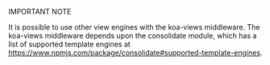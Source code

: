 IMPORTANT NOTE

It is possible to use other view engines with the koa-views middleware. The koa-views middleware depends upon the consolidate module, which has a list of supported template engines at https://www.npmjs.com/package/consolidate#supported-template-engines.